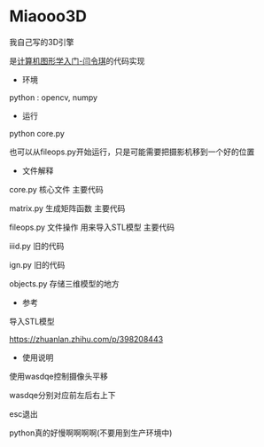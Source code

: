 # Miaooo3D

我自己写的3D引擎


是[计算机图形学入门-闫令琪](https://www.bilibili.com/video/BV1X7411F744)的代码实现

- 环境

python : opencv, numpy

- 运行

python core.py

也可以从fileops.py开始运行，只是可能需要把摄影机移到一个好的位置

- 文件解释

core.py 核心文件 主要代码

matrix.py 生成矩阵函数 主要代码

fileops.py 文件操作 用来导入STL模型 主要代码

iiid.py 旧的代码

ign.py 旧的代码

objects.py 存储三维模型的地方

- 参考

导入STL模型

https://zhuanlan.zhihu.com/p/398208443

- 使用说明

使用wasdqe控制摄像头平移

wasdqe分别对应前左后右上下

esc退出

python真的好慢啊啊啊啊(不要用到生产环境中)